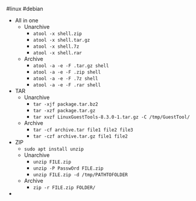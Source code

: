 #linux #debian 

- All in one
	- Unarchive
		- `atool -x shell.zip`
		- `atool -x shell.tar.gz`
		- `atool -x shell.7z`
		- `atool -x shell.rar`
	- Archive
		- `atool -a -e -F .tar.gz shell`
		- `atool -a -e -F .zip shell`
		- `atool -a -e -F .7z shell`
		- `atool -a -e -F .rar shell`
- TAR
	- Unarchive
		- `tar -xjf package.tar.bz2`
		- `tar -xzf package.tar.gz`
		- `tar xvzf LinuxGuestTools-8.3.0-1.tar.gz -C /tmp/GuestTool/`
	- Archive
		- `tar -cf archive.tar file1 file2 file3`
		- `tar -czf archive.tar.gz file1 file2`
- ZIP
	- `sudo apt install unzip`
	- Unarchive
		- `unzip FILE.zip`
		- `unzip -P PasswOrd FILE.zip`
		- `unzip FILE.zip -d /tmp/PATHTOFOLDER`
	- Archive
		- `zip -r FILE.zip FOLDER/`
- 